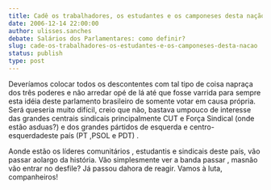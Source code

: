 ```yaml
---
title: Cadê os trabalhadores, os estudantes e os camponeses desta nação?
date: 2006-12-14 22:00:00
author: ulisses.sanches
debate: Salários dos Parlamentares: como definir?
slug: cade-os-trabalhadores-os-estudantes-e-os-camponeses-desta-nacao
status: publish 
type: post
---
```


  

 Deveríamos colocar todos os descontentes com tal tipo de coisa napraça dos três poderes e não arredar opé de lá até que fosse varrida para sempre esta idéia deste parlamento brasileiro de somente votar em causa própria. Será queseria muito difícil, creio que não, bastava umpouco de interesse das grandes centrais sindicais principalmente CUT e Força Sindical (onde estão asduas?) e dos grandes pártidos de esquerda e centro-esquerdadeste país (PT ,PSOL e PDT) .   

 Aonde estão os líderes comunitários , estudantis e sindicais deste país, vão passar aolargo da história. Vão simplesmente ver a banda passar , masnão vão entrar no desfile? Já passou dahora de reagir. Vamos à luta, companheiros!

